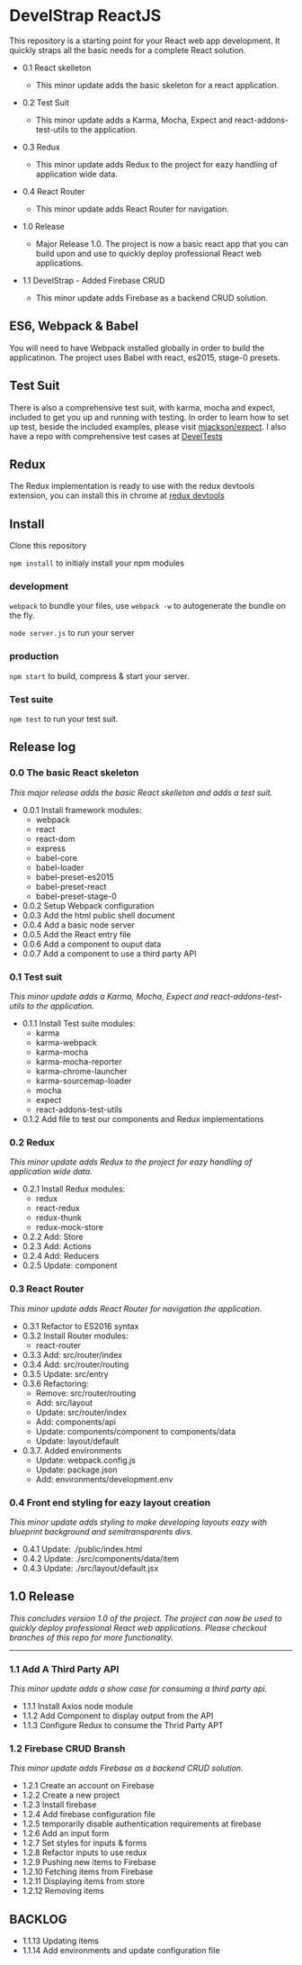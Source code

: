 <!--
@Author: Andreee Ray <develdoe>
@Date:   2017-03-10T00:42:05+01:00
@Email:  me@andreeray.se
@Filename: readme.md
@Last modified by:   develdoe
@Last modified time: 2017-04-26T11:43:59+02:00
-->



# DevelStrap ReactJS

This repository is a starting point for your React
web app development. It quickly straps all the basic
needs for a complete React solution.

* 0.1 React skelleton
  * This minor update adds the basic skeleton for
a react application.

* 0.2 Test Suit
  * This minor update adds a Karma, Mocha, Expect and
react-addons-test-utils to the application.

* 0.3 Redux
  * This minor update adds Redux to the project for
eazy handling of application wide data.

* 0.4 React Router
  * This minor update adds React Router for
navigation.

* 1.0 Release
  * Major Release 1.0. The project is now
a basic react app that you can build upon and use to quickly deploy professional React web applications.

* 1.1 DevelStrap - Added Firebase CRUD
  * This minor update adds Firebase as a backend CRUD solution.

## ES6, Webpack & Babel

You will need to have Webpack installed globally in order to build the applicatinon.
The project uses Babel with react, es2015, stage-0 presets.

## Test Suit

There is also a comprehensive test suit, with karma, mocha and expect, included to get you up and running with testing.
In order to learn how to set up test, beside the included examples,  please visit [mjackson/expect](https://github.com/mjackson/expect).
I also have a repo with comprehensive test cases at [DevelTests](https://github.com/AndreeDeveldoeRay/DevelTests)

## Redux

The Redux implementation is ready to use with the redux devtools extension,
you can install this in chrome at [redux devtools](https://chrome.google.com/webstore/detail/redux-devtools/lmhkpmbekcpmknklioeibfkpmmfibljd)

## Install

Clone this repository

`npm install` to initialy install your npm modules

### development

`webpack` to bundle your files, use `webpack -w` to autogenerate the bundle on the fly.

`node server.js` to run your server

### production

`npm start` to build, compress & start your server.

### Test suite

`npm test` to run your test suit.


## Release log

### 0.0 The basic React skeleton
*This major release adds the basic React skelleton
and adds a test suit.*

* 0.0.1 Install framework modules:
    * webpack
    * react
    * react-dom
    * express
    * babel-core
    * babel-loader
    * babel-preset-es2015
    * babel-preset-react
    * babel-preset-stage-0
* 0.0.2 Setup Webpack configuration
* 0.0.3 Add the html public shell document
* 0.0.4 Add a basic node server
* 0.0.5 Add the React entry file
* 0.0.6 Add a component to ouput data
* 0.0.7 Add a component to use a third party API

### 0.1 Test suit
*This minor update adds a Karma, Mocha, Expect and
react-addons-test-utils to the application.*

* 0.1.1 Install Test suite modules:
    * karma
    * karma-webpack
    * karma-mocha
    * karma-mocha-reporter
    * karma-chrome-launcher
    * karma-sourcemap-loader
    * mocha
    * expect
    * react-addons-test-utils
* 0.1.2 Add file to test our components and Redux implementations

### 0.2 Redux
*This minor update adds Redux to the project for
eazy handling of application wide data.*

* 0.2.1 Install Redux modules:
    * redux
    * react-redux
    * redux-thunk
    * redux-mock-store
* 0.2.2 Add: Store
* 0.2.3 Add: Actions
* 0.2.4 Add: Reducers
* 0.2.5 Update: component

### 0.3 React Router
*This minor update adds React Router for
navigation the application.*

* 0.3.1 Refactor to ES2016 syntax
* 0.3.2 Install Router modules:
  * react-router
* 0.3.3 Add: src/router/index
* 0.3.4 Add: src/router/routing
* 0.3.5 Update: src/entry
* 0.3.6 Refactoring:
  * Remove: src/router/routing
  * Add: src/layout
  * Update: src/router/index
  * Add: components/api
  * Update: components/component to components/data
  * Update: layout/default
* 0.3.7. Added environments
  * Update: webpack.config.js
  * Update: package.json
  * Add: environments/development.env

### 0.4 Front end styling for eazy layout creation
*This minor update adds styling to make developing layouts eazy
with blueprint background and semitransparents divs.*

* 0.4.1 Update: ./public/index.html
* 0.4.2 Update: ./src/components/data/item
* 0.4.3 Update: ./src/layout/default.jsx

## 1.0 Release
*This concludes version 1.0 of the project. The project can now
be used to quickly deploy professional React web applications.
Please checkout branches of this repo for more functionality.*

---

### 1.1 Add A Third Party API
*This minor update adds a show case for consuming a third party api.*

* 1.1.1 Install Axios node module
* 1.1.2 Add Component to display output from the API
* 1.1.3 Configure Redux to consume the Thrid Party APT

### 1.2 Firebase CRUD Bransh
*This minor update adds Firebase as a backend CRUD solution.*

* 1.2.1 Create an account on Firebase
* 1.2.2 Create a new project
* 1.2.3 Install firebase
* 1.2.4 Add firebase configuration file
* 1.2.5 temporarily disable authentication requirements at firebase
* 1.2.6 Add an input form
* 1.2.7 Set styles for inputs & forms
* 1.2.8 Refactor inputs to use redux
* 1.2.9 Pushing new items to Firebase
* 1.2.10 Fetching items from Firebase
* 1.2.11 Displaying items from store
* 1.2.12 Removing items

## BACKLOG

* 1.1.13 Updating items
* 1.1.14 Add environments and update configuration file
